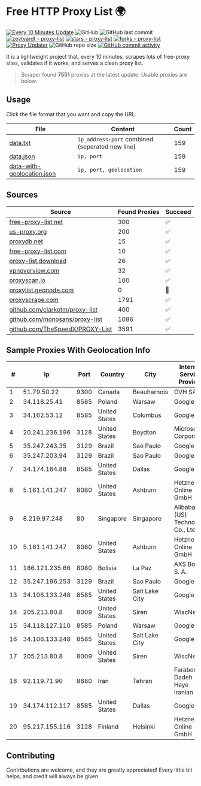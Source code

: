 
# Free HTTP Proxy List 🌍

[![Every 10 Minutes Update](https://github.com/mertguvencli/http-proxy-list/actions/workflows/main.yml/badge.svg?branch=main)](https://github.com/mertguvencli/http-proxy-list/actions/workflows/main.yml)
![GitHub](https://img.shields.io/github/license/mertguvencli/http-proxy-list)
![GitHub last commit](https://img.shields.io/github/last-commit/mertguvencli/http-proxy-list)
[![zevtyardt - proxy-list](https://img.shields.io/static/v1?label=zevtyardt&message=proxy-list&color=blue&logo=github)](https://github.com/zevtyardt/proxy-list "Go to GitHub repo")
[![stars - proxy-list](https://img.shields.io/github/stars/zevtyardt/proxy-list?style=social)](https://github.com/zevtyardt/proxy-list)
[![forks - proxy-list](https://img.shields.io/github/forks/zevtyardt/proxy-list?style=social)](https://github.com/zevtyardt/proxy-list)
[![Proxy Updater](https://github.com/zevtyardt/proxy-list/workflows/Proxy%20Updater/badge.svg)](https://github.com/zevtyardt/proxy-list/actions?query=workflow:"Proxy+Updater")
![GitHub repo size](https://img.shields.io/github/repo-size/zevtyardt/proxy-list)
[![GitHub commit activity](https://img.shields.io/github/commit-activity/m/zevtyardt/proxy-list?logo=commits)](https://github.com/zevtyardt/proxy-list/commits/main)

It is a lightweight project that, every 10 minutes, scrapes lots of free-proxy sites, validates if it works, and serves a clean proxy list.

> Scraper found **7551** proxies at the latest update. Usable proxies are below.

## Usage

Click the file format that you want and copy the URL.

|File|Content|Count|
|----|-------|-----|
|[data.txt](https://raw.githubusercontent.com/mertguvencli/http-proxy-list/main/proxy-list/data.txt)|`ip_address:port` combined (seperated new line)|159|
|[data.json](https://raw.githubusercontent.com/mertguvencli/http-proxy-list/main/proxy-list/data.json)|`ip, port`|159|
|[data-with-geolocation.json](https://raw.githubusercontent.com/mertguvencli/http-proxy-list/main/proxy-list/data-with-geolocation.json)|`ip, port, geolocation`|159|

## Sources

|Source|Found Proxies|Succeed|
|------|-------------|-------|
|[free-proxy-list.net](https://free-proxy-list.net)|300|✅|
|[us-proxy.org](https://www.us-proxy.org)|200|✅|
|[proxydb.net](http://proxydb.net)|15|✅|
|[free-proxy-list.com](https://free-proxy-list.com/?page=&port=&type%5B%5D=http&type%5B%5D=https&up_time=0&search=Search)|10|✅|
|[proxy-list.download](https://www.proxy-list.download/HTTP)|26|✅|
|[vpnoverview.com](https://vpnoverview.com/privacy/anonymous-browsing/free-proxy-servers)|32|✅|
|[proxyscan.io](https://www.proxyscan.io)|100|✅|
|[proxylist.geonode.com](https://proxylist.geonode.com/api/proxy-list?limit=300&page=1&sort_by=lastChecked&sort_type=desc&protocols=http,https)|0|🚫|
|[proxyscrape.com](https://api.proxyscrape.com/v2/?request=displayproxies&protocol=http&timeout=10000&country=all&ssl=all&anonymity=all)|1791|✅|
|[github.com/clarketm/proxy-list](https://raw.githubusercontent.com/clarketm/proxy-list/master/proxy-list-raw.txt)|400|✅|
|[github.com/monosans/proxy-list](https://raw.githubusercontent.com/monosans/proxy-list/main/proxies/http.txt)|1086|✅|
|[github.com/TheSpeedX/PROXY-List](https://raw.githubusercontent.com/TheSpeedX/PROXY-List/master/http.txt)|3591|✅|


## Sample Proxies With Geolocation Info

|#|Ip|Port|Country|City|Internet Service Provider|
|-|--|----|-------|----|-------------------------|
|1|51.79.50.22|9300|Canada|Beauharnois|OVH SAS|
|2|34.118.25.41|8585|Poland|Warsaw|Google LLC|
|3|34.162.53.12|8585|United States|Columbus|Google LLC|
|4|20.241.236.196|3128|United States|Boydton|Microsoft Corporation|
|5|35.247.243.35|3129|Brazil|Sao Paulo|Google LLC|
|6|35.247.203.94|3129|Brazil|Sao Paulo|Google LLC|
|7|34.174.184.88|8585|United States|Dallas|Google LLC|
|8|5.161.141.247|8080|United States|Ashburn|Hetzner Online GmbH|
|9|8.219.97.248|80|Singapore|Singapore|Alibaba (US) Technology Co., Ltd.|
|10|5.161.141.247|8080|United States|Ashburn|Hetzner Online GmbH|
|11|186.121.235.66|8080|Bolivia|La Paz|AXS Bolivia S. A.|
|12|35.247.196.253|3129|Brazil|Sao Paulo|Google LLC|
|13|34.106.133.248|8585|United States|Salt Lake City|Google LLC|
|14|205.213.80.8|8009|United States|Siren|WiscNet|
|15|34.118.127.110|8585|Poland|Warsaw|Google LLC|
|16|34.106.133.248|8585|United States|Salt Lake City|Google LLC|
|17|205.213.80.8|8009|United States|Siren|WiscNet|
|18|92.119.71.90|8880|Iran|Tehran|Farabord Dadeh Haye Iranian Co.|
|19|34.174.112.117|8585|United States|Dallas|Google LLC|
|20|95.217.155.116|3128|Finland|Helsinki|Hetzner Online GmbH|



## Contributing

Contributions are welcome, and they are greatly appreciated! Every
little bit helps, and credit will always be given.

